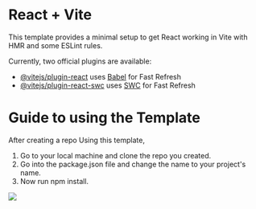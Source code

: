 # React + Vite

This template provides a minimal setup to get React working in Vite with HMR and some ESLint rules.

Currently, two official plugins are available:

- [@vitejs/plugin-react](https://github.com/vitejs/vite-plugin-react/blob/main/packages/plugin-react/README.md) uses [Babel](https://babeljs.io/) for Fast Refresh
- [@vitejs/plugin-react-swc](https://github.com/vitejs/vite-plugin-react-swc) uses [SWC](https://swc.rs/) for Fast Refresh


# Guide to using the Template
After creating a repo Using this template,
1. Go to your local machine and clone the repo you created.
2. Go into the package.json file and change the name to your project's name.
3. Now run npm install.

<div>
   <img src="https://github.com/kewablay/React-tailwind-starter-template/assets/87356028/35d93468-d120-4d7c-a39c-74f323394afd">    
</div>



